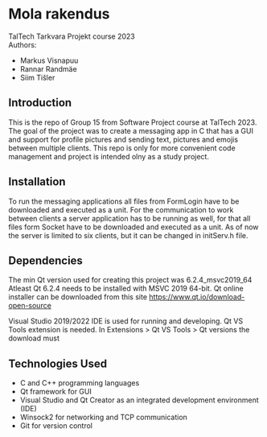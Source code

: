 # Mola rakendus

TalTech Tarkvara Projekt course 2023 \
Authors:
* Markus Visnapuu 
* Rannar Randmäe 
* Siim Tišler


## Introduction
This is the repo of Group 15 from Software Project course at TalTech 2023. 
The goal of the project was to create a messaging app in C that has a GUI and support for profile pictures and sending text, pictures and emojis between multiple clients.
This repo is only for more convenient code management and project is intended olny as a study project.

## Installation
To run the messaging applications all files from FormLogin have to be downloaded and executed as a unit.
For the communication to work between clients a server application has to be running as well, for that all files form Socket have to be downloaded and executed as a unit.
As of now the server is limited to six clients, but it can be changed in initServ.h file.

## Dependencies
The min Qt version used for creating this project was 6.2.4_msvc2019_64
Atleast Qt 6.2.4 needs to be installed with MSVC 2019 64-bit. Qt online installer can be downloaded from this site
https://www.qt.io/download-open-source

Visual Studio 2019/2022 IDE is used for running and developing. Qt VS Tools extension is needed.
In Extensions > Qt VS Tools > Qt versions the download must 

## Technologies Used
* C and C++ programming languages
* Qt framework for GUI
* Visual Studio and Qt Creator as an integrated development environment (IDE)
* Winsock2 for networking and TCP communication
* Git for version control
